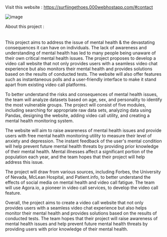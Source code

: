 Visit this website : https://surfiingethoes.000webhostapp.com/#contact

![image](https://user-images.githubusercontent.com/126934403/222884542-53dffd02-f1ae-4295-beec-4d0376aa5709.png)

  
About this project :  
<br>
<br>
This project aims to address the issue of mental health & the devastating consequences it can have on individuals. The lack of awareness and understanding of mental health has led to many people being unaware of their own critical mental health issues. The project proposes to develop a video call website that not only provides users with a seamless video chat experience but also monitors their mental health and provides solutions based on the results of conducted tests. The website will also offer features such as instantaneous polls and a user-friendly interface to make it stand apart from existing video call platforms.   

To better understand the risks and consequences of mental health issues, the team will analyze datasets based on age, sex, and personality to identify the most vulnerable groups. The project will consist of five modules, including searching for appropriate raw data sets, analyzing data using Pandas, designing the website, adding video call utility, and creating a mental health monitoring system.
 
The website will aim to raise awareness of mental health issues and provide users with free mental health monitoring utility to measure their level of anxiety and depression. The instant feedback of the user's mental condition will help prevent future mental health threats by providing prior knowledge of their mental health. Mental illnesses affect a significant portion of the population each year, and the team hopes that their project will help address this issue.

The project will draw from various sources, including Forbes, the University of Nevada, McLean Hospital, and Patient.info, to better understand the effects of social media on mental health and video call fatigue. The team will use Agora.io, a pioneer in video call services, to develop the video call feature.

Overall, the project aims to create a video call website that not only provides users with a seamless video chat experience but also helps monitor their mental health and provides solutions based on the results of conducted tests. The team hopes that their project will raise awareness of mental health issues and help prevent future mental health threats by providing users with prior knowledge of their mental health.
